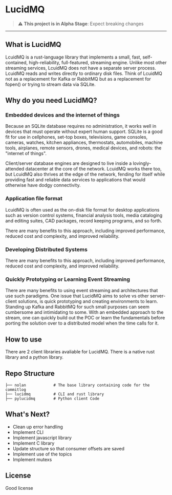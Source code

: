 # LucidMQ

> :warning: **This project is in Alpha Stage**: Expect breaking changes

---

## What is LucidMQ

LcuidMQ is a rust-language library that implements a small, fast, self-contained, high-reliability, full-featured, streaming engine. Unlike most other streaming services, LcuidMQ does not have a separate server process. LcuidMQ reads and writes directly to ordinary disk files. Think of LcuidMQ not as a replacement for Kafka or RabbitMQ but as a replacement for fopen() or trying to stream data via SQLite.

## Why do you need LucidMQ?

### Embedded devices and the internet of things

Because an SQLite database requires no administration, it works well in devices that must operate without expert human support. SQLite is a good fit for use in cellphones, set-top boxes, televisions, game consoles, cameras, watches, kitchen appliances, thermostats, automobiles, machine tools, airplanes, remote sensors, drones, medical devices, and robots: the "internet of things".

Client/server database engines are designed to live inside a lovingly-attended datacenter at the core of the network. LcuidMQ works there too, but LcuidMQ also thrives at the edge of the network, fending for itself while providing fast and reliable data services to applications that would otherwise have dodgy connectivity.

### Application file format

LcuidMQ is often used as the on-disk file format for desktop applications such as version control systems, financial analysis tools, media cataloging and editing suites, CAD packages, record keeping programs, and so forth.

There are many benefits to this approach, including improved performance, reduced cost and complexity, and improved reliability.

### Developing Distributed Systems

There are many benefits to this approach, including improved performance, reduced cost and complexity, and improved reliability.

### Quickly Prototyping or Learning Event Streaming

There are many benefits to using event streaming and architectures that use such paradigms. One issue that LucidMQ aims to solve vs other server-client solutions, is quick prototyping and creating environments to learn. Standing up Kafka and RabbitMQ for such small purposes can seem cumbersome and intimidating to some. With an embedded approach to the stream, one can quickly build out the POC or learn the fundamentals before porting the solution over to a distributed model when the time calls for it.

## How to use

There are 2 client libraries avaliable for LucidMQ. There is a native rust library and a python library.

## Repo Structure

    ├── nolan            # The base library containing code for the commitlog
    ├── lucidmq          # CLI and rust library
    ├── pylucidmq        # Python client Code

## What's Next?

- Clean up error handling
- Implement CLI
- Implement javascript library
- Implement C library
- Update structure so that consumer offsets are saved
- Implement use of the topics
- Implement mutexs

## License

Good license
